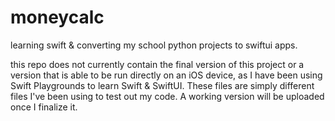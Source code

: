 # moneycalc
learning swift &amp; converting my school python projects to swiftui apps.

this repo does not currently contain the final version of this project or a version that is able to be run directly on an iOS device, as I have been using Swift Playgrounds to learn Swift & SwiftUI. These files are simply different files I've been using to test out my code. A working version will be uploaded once I finalize it.
